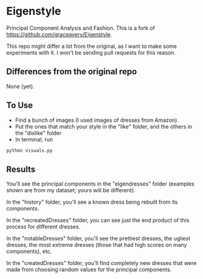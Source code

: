 Eigenstyle
==========

Principal Component Analysis and Fashion. This is a fork of https://github.com/graceavery/Eigenstyle.

This repo might differ a lot from the original, as I want to make some experiments with it. I won't be sending pull requests for this reason.

Differences from the original repo
----------------------------------

None (yet).

To Use
------

- Find a bunch of images (I used images of dresses from Amazon).
- Put the ones that match your style in the "like" folder, and the others in the "dislike" folder
- In terminal, run 
```bash
python visuals.py
```

Results
-------

You'll see the principal components in the "eigendresses" folder (examples shown are from my dataset; yours will be different).

In the "history" folder, you'll see a known dress being rebuilt from its components.

In the "recreatedDresses" folder, you can see just the end product of this process for different dresses.

In the "notableDresses" folder, you'll see the prettiest dresses, the ugliest dresses, the most extreme dresses (those that had high scores on many components), etc.

In the "createdDresses" folder, you'll find completely new dresses that were made from choosing random values for the principal components.
